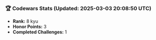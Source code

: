 ### 🏆 Codewars Stats (Updated: 2025-03-03 20:08:50 UTC)

- **Rank:** 8 kyu
- **Honor Points:** 3
- **Completed Challenges:** 1
